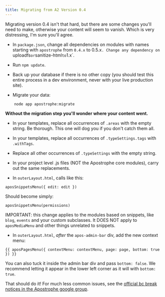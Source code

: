 ```yaml
---
title: Migrating from A2 Version 0.4
---
```


Migrating version 0.4 isn't that hard, but there are some changes you'll need to make, otherwise your content will seem to vanish. Which is very distressing, I'm sure you'll agree.

* In `package.json`, change all dependencies on modules with names starting with `apostrophe` from `0.4.x` to 0.5.x`. Change any dependency on `uploadfs` or `sanitize-html` to `1.x`.

* Run `npm update`.

* Back up your database if there is no other copy (you should test this entire process in a dev environment, never with your live production site).

* Migrate your data:

```
    node app apostrophe:migrate
```

**Without the migration step you'll wonder where your content went.**

* In your templates, replace all occurrences of `.areas` with the empty string. Be thorough. This one will dog you if you don't catch them all.

* In your templates, replace all occurrences of `.typeSettings.tags` with `.withTags`.

* Replace all other occurrences of `.typeSettings` with the empty string.

* In your project level .js files (NOT the Apostrophe core modules), carry out the same replacements.

* In `outerLayout.html`, calls like this:

```
aposSnippetsMenu({ edit: edit })
```

Should become simply:

```
aposSnippetsMenu(permissions)
```

IMPORTANT: this change applies to the modules based on snippets, like `blog`, `events` and your custom subclasses. It DOES NOT apply to `aposMediaMenu` and other things unrelated to snippets.

* In `outerLayout.html`, *after* the `apos-admin-bar` div, add the new context menu:

```
{{ aposPagesMenu({ contextMenu: contextMenu, page: page, bottom: true }) }}
```

You can also tuck it inside the admin bar div and pass `bottom: false`. We recommend letting it appear in the lower left corner as it will with `bottom: true`.

That should do it! For much less common issues, see the [official bc break notices in the Apostrophe google group](https://groups.google.com/forum/#!searchin/apostrophenow/bc$20break).
